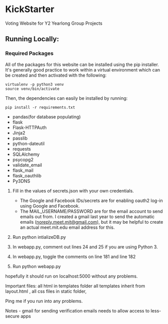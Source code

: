 # KickStarter
Voting Website for Y2 Yearlong Group Projects

## Running Locally:

### Required Packages
All of the packages for this website can be installed using the pip installer.
It's generally good practice to work within a virtual environment which can be created and then activated with the following:
```
virtualenv -p python3 venv
source venv/bin/activate
```
Then, the dependencies can easily be installed by running:
```
pip install -r requirements.txt
```

<ul>
<li>pandas(for database populating)</li>
<li>flask</li>
<li>Flask-HTTPAuth</li>
<li>Jinja2</li>
<li>passlib</li>
<li>python-dateutil</li>
<li>requests</li>
<li>SQLAlchemy</li>
<li>psycopg2</li>
<li>validate_email</li>
<li>flask_mail</li>
<li>flask_oauthlib</li>
<li>Py3DNS</li>
<!-- <li>pyDNS</li>  -->
</ul>


1.  Fill in the values of secrets.json with your own credentials.
	- The Google and Facebook IDs/secrets are for enabling oauth2 log-in using Google and Facebook.
	- The MAIL_USERNAME/PASSWORD are for the email account to send emails out from. I created a gmail last year to send the automatic emails (noreply.meet.mit@gmail.com), but it may be helpful to create an actual meet.mit.edu email address for this.

2. Run python intializeDB.py

3. In webapp.py, comment out lines 24 and 25 if you are using Python 3.

4. In webapp.py, toggle the comments on line 181 and line 182

5. Run python webapp.py 

hopefully it should run on localhost:5000 without any problems.

Important files:  all html in templates folder all templates inherit from layout.html , all css files in static folder,

Ping me if you run into any problems.

Notes - gmail for sending verification emails needs to allow access to less-secure apps
